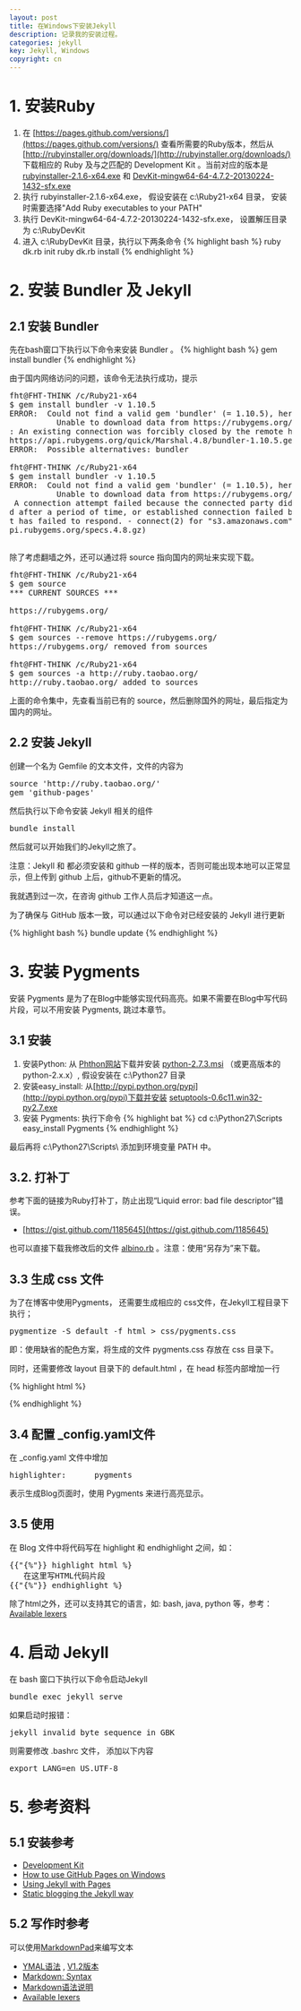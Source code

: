 ```yaml
---
layout: post
title: 在Windows下安装Jekyll
description: 记录我的安装过程。
categories: jekyll
key: Jekyll, Windows
copyright: cn
---
```


# 1. 安装Ruby

1. 在 [https://pages.github.com/versions/](https://pages.github.com/versions/) 查看所需要的Ruby版本，然后从 [http://rubyinstaller.org/downloads/](http://rubyinstaller.org/downloads/) 下载相应的 Ruby 及与之匹配的 Development Kit 。当前对应的版本是 [rubyinstaller-2.1.6-x64.exe](http://dl.bintray.com/oneclick/rubyinstaller/rubyinstaller-2.1.6-x64.exe)
和 [DevKit-mingw64-64-4.7.2-20130224-1432-sfx.exe](http://dl.bintray.com/oneclick/rubyinstaller/DevKit-mingw64-64-4.7.2-20130224-1432-sfx.exe)
2. 执行 rubyinstaller-2.1.6-x64.exe， 假设安装在 c:\Ruby21-x64 目录， 安装时需要选择"Add Ruby executables to your PATH"
3. 执行 DevKit-mingw64-64-4.7.2-20130224-1432-sfx.exe， 设置解压目录为 c:\RubyDevKit
4. 进入 c:\RubyDevKit 目录，执行以下两条命令
{% highlight bash %}
ruby dk.rb init
ruby dk.rb install
{% endhighlight %}

# 2. 安装 Bundler 及 Jekyll

## 2.1 安装 Bundler

先在bash窗口下执行以下命令来安装 Bundler 。
{% highlight bash %}
gem install bundler
{% endhighlight %}

由于国内网络访问的问题，该命令无法执行成功，提示

<pre>
fht@FHT-THINK /c/Ruby21-x64
$ gem install bundler -v 1.10.5
ERROR:  Could not find a valid gem 'bundler' (= 1.10.5), here is why:
          Unable to download data from https://rubygems.org/ - Errno::ECONNRESET
: An existing connection was forcibly closed by the remote host. - SSL_connect (
https://api.rubygems.org/quick/Marshal.4.8/bundler-1.10.5.gemspec.rz)
ERROR:  Possible alternatives: bundler

fht@FHT-THINK /c/Ruby21-x64
$ gem install bundler -v 1.10.5
ERROR:  Could not find a valid gem 'bundler' (= 1.10.5), here is why:
          Unable to download data from https://rubygems.org/ - Errno::ETIMEDOUT:
 A connection attempt failed because the connected party did not properly respon
d after a period of time, or established connection failed because connected hos
t has failed to respond. - connect(2) for "s3.amazonaws.com" port 443 (https://a
pi.rubygems.org/specs.4.8.gz)

</pre>

除了考虑翻墙之外，还可以通过将 source 指向国内的网址来实现下载。
 
<pre>
fht@FHT-THINK /c/Ruby21-x64
$ gem source
*** CURRENT SOURCES ***

https://rubygems.org/

fht@FHT-THINK /c/Ruby21-x64
$ gem sources --remove https://rubygems.org/
https://rubygems.org/ removed from sources

fht@FHT-THINK /c/Ruby21-x64
$ gem sources -a http://ruby.taobao.org/
http://ruby.taobao.org/ added to sources
</pre>

上面的命令集中，先查看当前已有的 source，然后删除国外的网址，最后指定为国内的网址。

## 2.2 安装 Jekyll

创建一个名为 Gemfile 的文本文件，文件的内容为

<pre>
source 'http://ruby.taobao.org/'
gem 'github-pages'
</pre>

然后执行以下命令安装 Jekyll 相关的组件

<pre>
bundle install
</pre>

然后就可以开始我们的Jekyll之旅了。

注意：Jekyll 和 都必须安装和 github 一样的版本，否则可能出现本地可以正常显示，但上传到 github 上后，github不更新的情况。

我就遇到过一次，在咨询 github 工作人员后才知道这一点。

为了确保与 GitHub 版本一致，可以通过以下命令对已经安装的 Jekyll 进行更新

{% highlight bash %}
bundle update
{% endhighlight %}


# 3. 安装 Pygments 

安装 Pygments 是为了在Blog中能够实现代码高亮。如果不需要在Blog中写代码片段，可以不用安装 Pygments, 跳过本章节。

## 3.1 安装
1. 安装Python: 从 [Phthon网站](http://www.python.org/getit/)下载并安装 [python-2.7.3.msi](http://www.python.org/ftp/python/2.7.3/python-2.7.3.msi) （或更高版本的 python-2.x.x）, 假设安装在 c:\Python27 目录
2. 安装easy_install: 从[http://pypi.python.org/pypi](http://pypi.python.org/pypi)下载并安装 [setuptools-0.6c11.win32-py2.7.exe](http://pypi.python.org/packages/2.7/s/setuptools/setuptools-0.6c11.win32-py2.7.exe#md5=57e1e64f6b7c7f1d2eddfc9746bbaf20)
3. 安装 Pygments: 执行下命令
{% highlight bat %}
cd c:\Python27\Scripts\
easy_install Pygments
{% endhighlight %}

最后再将 c:\Python27\Scripts\ 添加到环境变量 PATH 中。

## 3.2. 打补丁

参考下面的链接为Ruby打补丁，防止出现“Liquid error: bad file descriptor”错误。

* [https://gist.github.com/1185645](https://gist.github.com/1185645)

也可以直接下载我修改后的文件 [albino.rb](/attachments/albino.rb) 。注意：使用“另存为”来下载。


## 3.3 生成 css 文件

为了在博客中使用Pygments， 还需要生成相应的 css文件，在Jekyll工程目录下执行；
<pre>
pygmentize -S default -f html > css/pygments.css
</pre>
即：使用缺省的配色方案，将生成的文件 pygments.css 存放在 css 目录下。

同时，还需要修改 layout 目录下的 default.html ，在 head 标签内部增加一行

{% highlight html %}
<link rel="stylesheet" href="/css/pygments.css" type="text/css" />
{% endhighlight %}

## 3.4 配置 _config.yaml文件
在 _config.yaml 文件中增加 
<pre>
highlighter:      pygments
</pre>
表示生成Blog页面时，使用 Pygments 来进行高亮显示。

## 3.5 使用
在 Blog 文件中将代码写在 highlight 和 endhighlight 之间，如：
<pre>
{{"{%"}} highlight html %}
   在这里写HTML代码片段
{{"{%"}} endhighlight %}
</pre>

除了html之外，还可以支持其它的语言，如: bash, java, python 等，参考：[Available lexers][lexers]

# 4. 启动 Jekyll

在 bash 窗口下执行以下命令启动Jekyll

<pre>
bundle exec jekyll serve
</pre>

如果启动时报错：

<pre>
jekyll invalid byte sequence in GBK
</pre>

则需要修改 .bashrc 文件， 添加以下内容

<pre>
export LANG=en_US.UTF-8
</pre>

# 5. 参考资料

## 5.1 安装参考

* [Development Kit](https://github.com/oneclick/rubyinstaller/wiki/Development-Kit)
* [How to use GitHub Pages on Windows](http://bradleygrainger.com/2011/09/07/how-to-use-github-pages-on-windows.html)
* [Using Jekyll with Pages][ujp]
* [Static blogging the Jekyll way](http://recursive-design.com/blog/2010/10/12/static-blogging-the-jekyll-way/)

## 5.2 写作时参考

可以使用[MarkdownPad](http://markdownpad.com/download/)来编写文本

* [YMAL语法](http://www.yaml.org) , [V1.2版本](http://www.yaml.org/spec/1.2/spec.html)
* [Markdown: Syntax](http://daringfireball.net/projects/markdown/syntax)
* [Markdown语法说明](http://wowubuntu.com/markdown/)
* [Available lexers][lexers]


[ujp]: https://help.github.com/articles/using-jekyll-with-pages
[lexers]: http://pygments.org/docs/lexers/